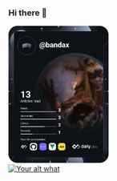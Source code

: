 ### Hi there 👋

<!--
**nipunbandara/nipunbandara** is a ✨ _special_ ✨ repository because its `README.md` (this file) appears on your GitHub profile.

Here are some ideas to get you started:

- 🔭 I’m currently working on ...
- 🌱 I’m currently learning ...
- 👯 I’m looking to collaborate on ...
- 🤔 I’m looking for help with ...
- 💬 Ask me about ...
- 📫 How to reach me: ...
- 😄 Pronouns: ...
- ⚡ Fun fact: ...
-->
<a href="https://app.daily.dev/DailyDevTips"><img src="https://github.com/nipunbandara/nipunbandara/blob/main/devcard.svg" width="200" alt="NipunBandara's Dev Card"/></a>
<br/>
[<img src="https://readme-spotify-status-gilt.vercel.app/api/run-spotify-status" alt="Your alt what" width="350" />](https://open.spotify.com/user/21u3dgikw4t56ivopbne5klhy)

